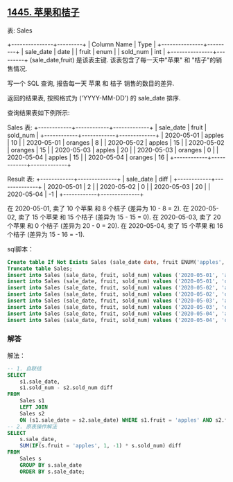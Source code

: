 ## [1445. 苹果和桔子](https://leetcode-cn.com/problems/apples-oranges/)

表: Sales

+---------------+---------+
| Column Name   | Type    |
+---------------+---------+
| sale_date     | date    |
| fruit         | enum    | 
| sold_num      | int     | 
+---------------+---------+
(sale_date,fruit) 是该表主键.
该表包含了每一天中"苹果" 和 "桔子"的销售情况.


写一个 SQL 查询, 报告每一天 苹果 和 桔子 销售的数目的差异.

返回的结果表, 按照格式为 ('YYYY-MM-DD') 的 sale_date 排序.

查询结果表如下例所示:

 

Sales 表:
+------------+------------+-------------+
| sale_date  | fruit      | sold_num    |
+------------+------------+-------------+
| 2020-05-01 | apples     | 10          |
| 2020-05-01 | oranges    | 8           |
| 2020-05-02 | apples     | 15          |
| 2020-05-02 | oranges    | 15          |
| 2020-05-03 | apples     | 20          |
| 2020-05-03 | oranges    | 0           |
| 2020-05-04 | apples     | 15          |
| 2020-05-04 | oranges    | 16          |
+------------+------------+-------------+

Result 表:
+------------+--------------+
| sale_date  | diff         |
+------------+--------------+
| 2020-05-01 | 2            |
| 2020-05-02 | 0            |
| 2020-05-03 | 20           |
| 2020-05-04 | -1           |
+------------+--------------+

在 2020-05-01, 卖了 10 个苹果 和 8 个桔子 (差异为 10 - 8 = 2).
在 2020-05-02, 卖了 15 个苹果 和 15 个桔子 (差异为 15 - 15 = 0).
在 2020-05-03, 卖了 20 个苹果 和 0 个桔子 (差异为 20 - 0 = 20).
在 2020-05-04, 卖了 15 个苹果 和 16 个桔子 (差异为 15 - 16 = -1).

sql脚本：

```sql
Create table If Not Exists Sales (sale_date date, fruit ENUM('apples', 'oranges'), sold_num int);
Truncate table Sales;
insert into Sales (sale_date, fruit, sold_num) values ('2020-05-01', 'apples', 10);
insert into Sales (sale_date, fruit, sold_num) values ('2020-05-01', 'oranges', 8);
insert into Sales (sale_date, fruit, sold_num) values ('2020-05-02', 'apples', 15);
insert into Sales (sale_date, fruit, sold_num) values ('2020-05-02', 'oranges', 15);
insert into Sales (sale_date, fruit, sold_num) values ('2020-05-03', 'apples', 20);
insert into Sales (sale_date, fruit, sold_num) values ('2020-05-03', 'oranges', 0);
insert into Sales (sale_date, fruit, sold_num) values ('2020-05-04', 'apples', 15);
insert into Sales (sale_date, fruit, sold_num) values ('2020-05-04', 'oranges', 16);
```

### 解答

解法：

```sql
-- 1. 自联结
SELECT
	s1.sale_date,
	s1.sold_num - s2.sold_num diff
FROM
	Sales s1
	LEFT JOIN
	Sales s2
	ON (s1.sale_date = s2.sale_date) WHERE s1.fruit = 'apples' AND s2.fruit = 'oranges' ORDER BY s1.sale_date;
-- 2. 原表操作解法
SELECT
	s.sale_date,
	SUM(IF(s.fruit = 'apples', 1, -1) * s.sold_num) diff
FROM
	Sales s
	GROUP BY s.sale_date
	ORDER BY s.sale_date;
```


